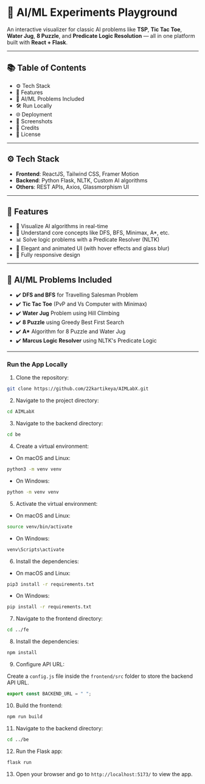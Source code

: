 # 🧠 AI/ML Experiments Playground

An interactive visualizer for classic AI problems like **TSP**, **Tic Tac Toe**, **Water Jug**, **8 Puzzle**, and **Predicate Logic Resolution** — all in one platform built with **React + Flask**.

---

## 📚 Table of Contents

- ⚙️ Tech Stack
- 🚀 Features
- 🧪 AI/ML Problems Included
- 🛠️ Run Locally
- 🌐 Deployment
- 📸 Screenshots
- 🙌 Credits
- 📜 License

---

## ⚙️ Tech Stack

- **Frontend**: ReactJS, Tailwind CSS, Framer Motion
- **Backend**: Python Flask, NLTK, Custom AI algorithms
- **Others**: REST APIs, Axios, Glassmorphism UI

---

## 🚀 Features

- 🎯 Visualize AI algorithms in real-time
- 🧠 Understand core concepts like DFS, BFS, Minimax, A*, etc.
- 📊 Solve logic problems with a Predicate Resolver (NLTK)
- 🎨 Elegant and animated UI (with hover effects and glass blur)
- 📱 Fully responsive design

---

## 🧪 AI/ML Problems Included

- ✔️ **DFS and BFS** for Travelling Salesman Problem
- ✔️ **Tic Tac Toe** (PvP and Vs Computer with Minimax)
- ✔️ **Water Jug** Problem using Hill Climbing
- ✔️ **8 Puzzle** using Greedy Best First Search
- ✔️ **A\*** Algorithm for 8 Puzzle and Water Jug
- ✔️ **Marcus Logic Resolver** using NLTK's Predicate Logic

---

### Run the App Locally

1. Clone the repository:

```bash
git clone https://github.com/22kartikeya/AIMLabX.git
```

2. Navigate to the project directory:

```bash
cd AIMLabX
```

3. Navigate to the backend directory:

```bash
cd be
```

4. Create a virtual environment:

-   On macOS and Linux:

```bash
python3 -m venv venv
```

-   On Windows:

```bash
python -m venv venv
```

5. Activate the virtual environment:

-   On macOS and Linux:

```bash
source venv/bin/activate
```

-   On Windows:

```bash
venv\Scripts\activate
```

6. Install the dependencies:

-   On macOS and Linux:

```bash
pip3 install -r requirements.txt
```

-   On Windows:

```bash
pip install -r requirements.txt
```

7. Navigate to the frontend directory:

```bash
cd ../fe
```

8. Install the dependencies:

```bash
npm install
```

9. Configure API URL:


Create a `config.js` file inside the `frontend/src` folder to store the backend API URL.

```js
export const BACKEND_URL = " ";
```

10. Build the frontend:

```bash
npm run build
```

11. Navigate to the backend directory:

```bash
cd ../be
```

12. Run the Flask app:

```bash
flask run
```

13. Open your browser and go to `http://localhost:5173/` to view the app.